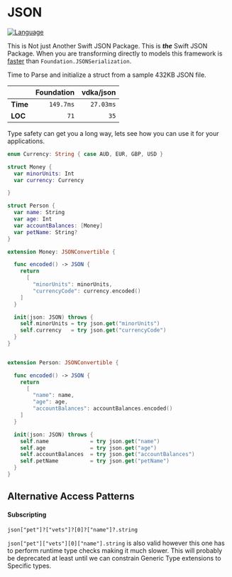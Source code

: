 # JSON

[![Language](https://img.shields.io/badge/Swift-3-brightgreen.svg)](http://swift.org)

This is Not just Another Swift JSON Package. This is _**the**_ Swift JSON Package.
When you are transforming directly to models this framework is [faster](https://github.com/vdka/JSONBenchmarks) than `Foundation.JSONSerialization`.

Time to Parse and initialize a struct from a sample 432KB JSON file.

|          | Foundation | vdka/json |
|:---------|-----------:|----------:|
| **Time** | `149.7ms`  | `27.03ms` |
| **LOC**  | `71`       | `35`      |

Type safety can get you a long way, lets see how you can use it for your applications.

```swift
enum Currency: String { case AUD, EUR, GBP, USD }

struct Money {
  var minorUnits: Int
  var currency: Currency

}

struct Person {
  var name: String
  var age: Int
  var accountBalances: [Money]
  var petName: String?
}

extension Money: JSONConvertible {

  func encoded() -> JSON {
    return
      [
        "minorUnits": minorUnits,
        "currencyCode": currency.encoded()
    ]
  }

  init(json: JSON) throws {
    self.minorUnits = try json.get("minorUnits")
    self.currency   = try json.get("currencyCode")
  }
}


extension Person: JSONConvertible {

  func encoded() -> JSON {
    return
      [
        "name": name,
        "age": age,
        "accountBalances": accountBalances.encoded()
    ]
  }

  init(json: JSON) throws {
    self.name             = try json.get("name")
    self.age              = try json.get("age")
    self.accountBalances  = try json.get("accountBalances")
    self.petName          = try json.get("petName")
  }
}
```

## Alternative Access Patterns

#### Subscripting
`json["pet"]?["vets"]?[0]?["name"]?.string`

 `json["pet"]["vets"][0]["name"].string` is also valid however this one has to perform runtime type checks making it much slower. This will probably be deprecated at least until we can constrain Generic Type extensions to Specific types.
